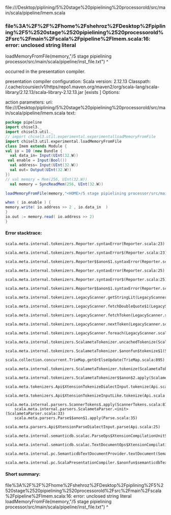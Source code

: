 file://<HOME>/Desktop/piplining/5%20stage%20pipielining%20processorold/src/main/scala/pipeline/Imem.scala
### file%3A%2F%2F%2Fhome%2Fshehroz%2FDesktop%2Fpiplining%2F5%2520stage%2520pipielining%2520processorold%2Fsrc%2Fmain%2Fscala%2Fpipeline%2FImem.scala:16: error: unclosed string literal
loadMemoryFromFile(memory,"<HOME>/5 stage pipielining processor/src/main/scala/pipeline/inst_file.txt\")
                          ^

occurred in the presentation compiler.

presentation compiler configuration:
Scala version: 2.12.13
Classpath:
<HOME>/.cache/coursier/v1/https/repo1.maven.org/maven2/org/scala-lang/scala-library/2.12.13/scala-library-2.12.13.jar [exists ]
Options:



action parameters:
uri: file://<HOME>/Desktop/piplining/5%20stage%20pipielining%20processorold/src/main/scala/pipeline/Imem.scala
text:
```scala
package pipeline
import chisel3._
import chisel3.util._
// import chisel3.util.experimental.experimentalloadMemoryFromFile
import chisel3.util.experimental.loadMemoryFromFile
class Imem extends Module {
val io = IO (new Bundle {
  val data_in= Input(UInt(32.W))
 val enable = Input(Bool())
  val address= Input(UInt(32.W))
  val out= Output(UInt(32.W))
})
// val memory = Mem(256, UInt(32.W))
  val memory = SyncReadMem(256, UInt(32.W))

loadMemoryFromFile(memory,"<HOME>/5 stage pipielining processor/src/main/scala/pipeline/inst_file.txt\")

when ( io.enable ) {
memory.write( io.address >> 2 , io.data_in  )
}
io.out := memory.read( io.address >> 2)
}


```



#### Error stacktrace:

```
scala.meta.internal.tokenizers.Reporter.syntaxError(Reporter.scala:23)
	scala.meta.internal.tokenizers.Reporter.syntaxError$(Reporter.scala:23)
	scala.meta.internal.tokenizers.Reporter$$anon$1.syntaxError(Reporter.scala:33)
	scala.meta.internal.tokenizers.Reporter.syntaxError(Reporter.scala:25)
	scala.meta.internal.tokenizers.Reporter.syntaxError$(Reporter.scala:25)
	scala.meta.internal.tokenizers.Reporter$$anon$1.syntaxError(Reporter.scala:33)
	scala.meta.internal.tokenizers.LegacyScanner.getStringLit(LegacyScanner.scala:591)
	scala.meta.internal.tokenizers.LegacyScanner.fetchDoubleQuote$1(LegacyScanner.scala:407)
	scala.meta.internal.tokenizers.LegacyScanner.fetchToken(LegacyScanner.scala:411)
	scala.meta.internal.tokenizers.LegacyScanner.nextToken(LegacyScanner.scala:246)
	scala.meta.internal.tokenizers.LegacyScanner.foreach(LegacyScanner.scala:1047)
	scala.meta.internal.tokenizers.ScalametaTokenizer.uncachedTokenize(ScalametaTokenizer.scala:24)
	scala.meta.internal.tokenizers.ScalametaTokenizer.$anonfun$tokenize$1(ScalametaTokenizer.scala:17)
	scala.collection.concurrent.TrieMap.getOrElseUpdate(TrieMap.scala:895)
	scala.meta.internal.tokenizers.ScalametaTokenizer.tokenize(ScalametaTokenizer.scala:17)
	scala.meta.internal.tokenizers.ScalametaTokenizer$$anon$2.apply(ScalametaTokenizer.scala:332)
	scala.meta.tokenizers.Api$XtensionTokenizeDialectInput.tokenize(Api.scala:25)
	scala.meta.tokenizers.Api$XtensionTokenizeInputLike.tokenize(Api.scala:14)
	scala.meta.internal.parsers.ScannerTokens$.apply(ScannerTokens.scala:875)
	scala.meta.internal.parsers.ScalametaParser.<init>(ScalametaParser.scala:33)
	scala.meta.parsers.Parse$$anon$1.apply(Parse.scala:35)
	scala.meta.parsers.Api$XtensionParseDialectInput.parse(Api.scala:25)
	scala.meta.internal.semanticdb.scalac.ParseOps$XtensionCompilationUnitSource.toSource(ParseOps.scala:17)
	scala.meta.internal.semanticdb.scalac.TextDocumentOps$XtensionCompilationUnitDocument.toTextDocument(TextDocumentOps.scala:206)
	scala.meta.internal.pc.SemanticdbTextDocumentProvider.textDocument(SemanticdbTextDocumentProvider.scala:54)
	scala.meta.internal.pc.ScalaPresentationCompiler.$anonfun$semanticdbTextDocument$1(ScalaPresentationCompiler.scala:462)
```
#### Short summary: 

file%3A%2F%2F%2Fhome%2Fshehroz%2FDesktop%2Fpiplining%2F5%2520stage%2520pipielining%2520processorold%2Fsrc%2Fmain%2Fscala%2Fpipeline%2FImem.scala:16: error: unclosed string literal
loadMemoryFromFile(memory,"<HOME>/5 stage pipielining processor/src/main/scala/pipeline/inst_file.txt\")
                          ^